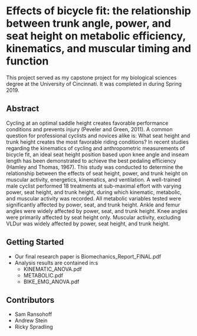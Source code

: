 # Effects of bicycle fit: the relationship between trunk angle, power, and seat height on metabolic efficiency, kinematics, and muscular timing and function
This project served as my capstone project for my biological sciences degree at the University of Cincinnati. It was completed in during Spring 2019. 

## Abstract 
Cycling at an optimal saddle height creates favorable performance conditions and prevents injury (Peveler and Green, 2011). A common question for professional cyclists and novices alike is: What seat height and trunk height creates the most favorable riding conditions?  In recent studies regarding the kinematics of cycling and anthropometric measurements of bicycle fit, an ideal seat height position based upon knee angle and inseam length has been demonstrated to achieve the best pedaling efficiency (Hamley and Thomas, 1967). This study was conducted to determine the relationship between the effects of seat height, power, and trunk height on muscular activity, energetics, kinematics, and ventilation. A well-trained male cyclist performed 18 treatments at sub-maximal effort with varying power, seat height, and trunk height, during which kinematic, metabolic, and muscular activity was recorded. All metabolic variables tested were significantly affected by power, seat, and trunk height. Ankle and femur angles were widely affected by power, seat, and trunk height. Knee angles were primarily affected by seat height only. Muscular activity, excluding VLDur was widely affected by power, seat height, and trunk height. 

## Getting Started
- Our final research paper is Biomechanics_Report_FINAL.pdf
- Analysis results are contained in:s
    - KINEMATIC_ANOVA.pdf
    - METABOLIC.pdf
    - BIKE_EMG_ANOVA.pdf

## Contributors
- Sam Ransohoff
- Andrew Stein
- Ricky Spradling
